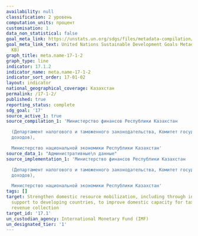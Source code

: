 ```yaml
---
availability: null
classification: 2 уровень
computation_units: процент
customisation: 1
data_non_statistical: false
goal_meta_link: https://unstats.un.org/sdgs/files/metadata-compilation/Metadata-Goal-17.pdf
goal_meta_link_text: United Nations Sustainable Development Goals Metadata (PDF 469
  KB)
graph_title: meta.name-17-1-2
graph_type: line
indicator: 17.1.2
indicator_name: meta.name-17-1-2
indicator_sort_order: 17-01-02
layout: indicator
national_geographical_coverage: Казахстан
permalink: /17-1-2/
published: true
reporting_status: complete
sdg_goal: '17'
source_active_1: true
source_compilation_1: 'Министерство финансов Республики Казахстан

  (Департамент налогового и таможенного законодательства, Комитет государственных
  доходов),

  Министерство национальной экономики Республики Казахстан'
source_data_1: "Административные\n данные"
source_implementation_1: 'Министерство финансов Республики Казахстан

  (Департамент налогового и таможенного законодательства, Комитет государственных
  доходов),

  Министерство национальной экономики Республики Казахстан'
tags: []
target: Strengthen domestic resource mobilization, including through international
  support to developing countries, to improve domestic capacity for tax and other
  revenue collection
target_id: '17.1'
un_custodian_agency: International Monetary Fund (IMF)
un_designated_tier: '1'
---
```

